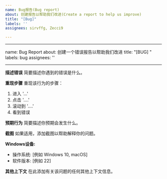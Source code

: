 ```yaml
---
name: Bug报告(Bug report)
about: 创建报告以帮助我们改进(Create a report to help us improve)
title: "[Bug]"
labels: ''
assignees: sirvffg, Zecci9

---
```


---
name: Bug Report
about: 创建一个错误报告以帮助我们改进
title: "[BUG] "
labels: bug
assignees: ''

---

**描述错误**
简要描述你遇到的错误是什么。

**重现步骤**
重现该行为的步骤：
1. 进入 '...'
2. 点击 '....'
3. 滚动到 '....'
4. 看到错误

**预期行为**
简要描述你预期会发生什么。

**截图**
如果适用，添加截图以帮助解释你的问题。

**Windows设备:**
 - 操作系统: [例如 Windows 10, macOS]
 - 软件版本: [例如 22]

**其他上下文**
在此添加有关该问题的任何其他上下文信息。
